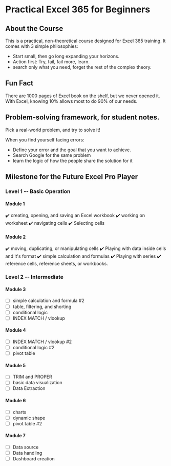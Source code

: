 # Practical Excel 365 for Beginners

## About the Course

This is a practical, non-theoretical course designed for Excel 365 training. It comes with 3 simple philosophies:

- Start small, then go long expanding your horizons.
- Action first: Try, fail, fail more, learn.
- search only what you need, forget the rest of the complex theory.

## Fun Fact

There are 1000 pages of Excel book on the shelf, but we never opened it. 
With Excel, knowing 10% allows most to do 90% of our needs.

## Problem-solving framework, for student notes.

Pick a real-world problem, and try to solve it!

When you find yourself facing errors:
- Define your error and the goal that you want to achieve.
- Search Google for the same problem
- learn the logic of how the people share the solution for it
  
## Milestone for the Future Excel Pro Player

### Level 1 -- Basic Operation

#### Module 1
:heavy_check_mark: creating, opening, and saving an Excel workbook
:heavy_check_mark: working on worksheet
:heavy_check_mark: navigating cells
:heavy_check_mark: Selecting cells

#### Module 2
:heavy_check_mark: moving, duplicating, or manipulating cells
:heavy_check_mark: Playing with data inside cells and it's format
:heavy_check_mark: simple calculation and formulas
:heavy_check_mark: Playing with series
:heavy_check_mark: reference cells, reference sheets, or workbooks.

### Level 2 -- Intermediate

#### Module 3
- [ ] simple calculation and formula #2
- [ ] table, filtering, and shorting
- [ ] conditional logic 
- [ ] INDEX MATCH / vlookup

#### Module 4
- [ ] INDEX MATCH / vlookup #2
- [ ] conditional logic #2
- [ ] pivot table

#### Module 5
- [ ] TRIM and PROPER
- [ ] basic data visualization
- [ ] Data Extraction

#### Module 6
- [ ] charts
- [ ] dynamic shape
- [ ] pivot table #2

#### Module 7
- [ ] Data source
- [ ] Data handling
- [ ] Dashboard creation
